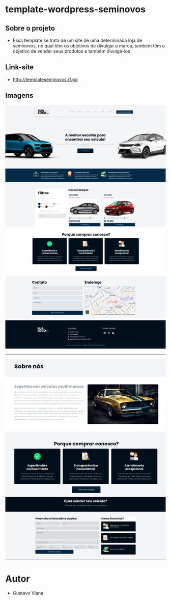 # template-wordpress-seminovos

## Sobre o projeto
- Essa template se trata de um site de uma determinada loja de seminovos, no qual têm os objetivos de divulgar a marca, também têm o objetivo de vender seus produtos e também divulgá-los

## Link-site
- http://templateseminovos.rf.gd

## Imagens
<img src="./imagens/Captura de tela em 2024-09-09 16-58-00.png" alt="Texto Alternativo">
<img src="./imagens/Captura de tela em 2024-09-09 16-58-42.png" alt="Texto Alternativo">
<img src="./imagens/Captura de tela em 2024-09-09 16-59-08.png" alt="Texto Alternativo">
<img src="./imagens/Captura de tela em 2024-09-09 16-59-25.png" alt="Texto Alternativo">
<img src="./imagens/Captura de tela em 2024-09-09 18-28-42.png" alt="Texto Alternativo">
<hr>
<img src="./imagens/Captura de tela em 2024-09-09 18-32-14.png" alt="Texto Alternativo">
<img src="./imagens/Captura de tela em 2024-09-09 18-29-15.png" alt="Texto Alternativo">

# Autor
- Gustavo Viana
